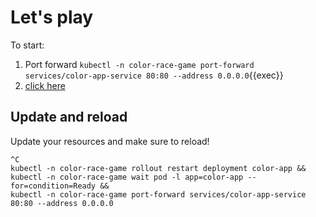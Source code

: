 # Let's play

To start:
1. Port forward `kubectl -n color-race-game port-forward services/color-app-service 80:80 --address 0.0.0.0`{{exec}}
2. [click here]({{TRAFFIC_HOST1_80}})

## Update and reload

Update your resources and make sure to reload!

```
^C
kubectl -n color-race-game rollout restart deployment color-app &&
kubectl -n color-race-game wait pod -l app=color-app --for=condition=Ready &&
kubectl -n color-race-game port-forward services/color-app-service 80:80 --address 0.0.0.0
```
